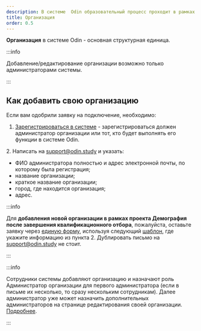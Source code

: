 ```yaml
---
description: В системе  Odin образовательный процесс проходит в рамках своей Организации
title: Организация
order: 0.5
---
```


**Организация** в системе Odin - основная структурная единица.

:::info 

Добавление/редактирование организации возможно только администраторами системы.

:::

## Как добавить свою организацию

Если вам одобрили заявку на подключение, необходимо:

1. [Зарегистрироваться в системе](./../../roli-v-sisteme/registraciya) - зарегистрироваться должен администратор организации или тот, кто будет выполнять его функции в системе Odin.

2\. Написать на [support@odin.study](mailto:support@odin.study) и указать:

-  ФИО администратора полностью и адрес электронной почты, по которому была регистрация;
-  название организации;
-  краткое название организации;
-  город, где находится организация;
-  адрес.

:::info 

Для **добавления новой организации в рамках проекта Демография после завершения квалификационного отбора**, пожалуйста, оставьте заявку через [единую форму](https://forms.yandex.ru/cloud/60f044ccad8e79a13357810a/), используя следующий  [шаблон](https://docs.google.com/document/d/1u6Q10Vti4DCuLFZgjosmJi8EVfiidAxL/edit?usp=sharing&ouid=114670627208098431049&rtpof=true&sd=true), где укажите информацию из пункта 2. Дублировать письмо на  [support@odin.study](mailto:support@odin.study) не стоит.

:::

:::info 

Сотрудники системы добавляют организацию и назначают роль Администратор организации для первого администратора (если в письме их несколько, то сразу нескольким сотрудникам). Далее администратор уже может назначить дополнительных администраторов на странице редактирования своей организации. [Подробнее](./../../instrukcii-po-rabote/testirovanie-iz-skorm-paketov/dlya-administratorov/kak-naznachit-administratora-.).

:::